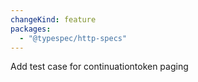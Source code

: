 ```yaml
---
changeKind: feature
packages:
  - "@typespec/http-specs"
---
```


Add test case for continuationtoken paging